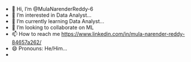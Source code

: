- 👋 Hi, I’m @MulaNarenderReddy-6
- 👀 I’m interested in Data Analyst...
- 🌱 I’m currently learning  Data Analyst...
- 💞️ I’m looking to collaborate on ML
- 📫 How to reach me https://www.linkedin.com/in/mula-narender-reddy-84657a262/
- 😄 Pronouns: He/Him...
- 

<!---
MulaNarenderReddy-6/MulaNarenderReddy-6 is a ✨ special ✨ repository because its `README.md` (this file) appears on your GitHub profile.
You can click the Preview link to take a look at your changes.
--->
